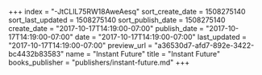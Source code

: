 +++
index = "-JtCLlL75RW18AweAesq"
sort_create_date = 1508275140
sort_last_updated = 1508275140
sort_publish_date = 1508275140
create_date = "2017-10-17T14:19:00-07:00"
publish_date = "2017-10-17T14:19:00-07:00"
date = "2017-10-17T14:19:00-07:00"
last_updated = "2017-10-17T14:19:00-07:00"
preview_url = "a36530d7-afd7-892e-3422-bc4432b83583"
name = "Instant Future"
title = "Instant Future"
books_publisher = "publishers/instant-future.md"
+++
